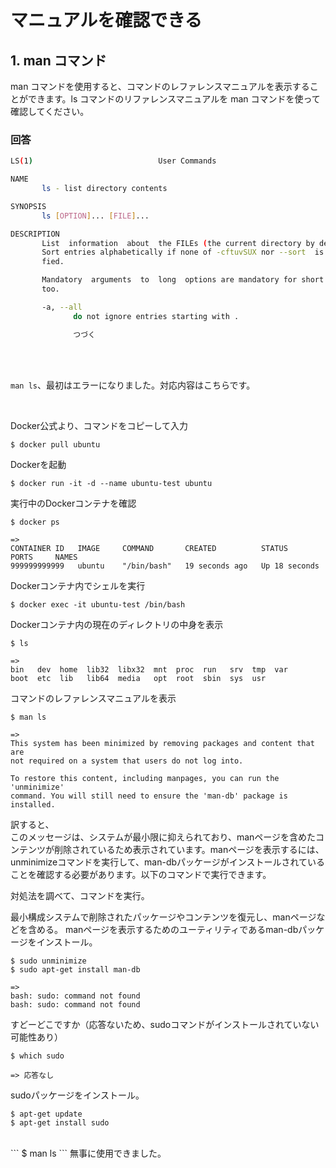 # マニュアルを確認できる

## 1. man コマンド

man コマンドを使用すると、コマンドのレファレンスマニュアルを表示することができます。ls コマンドのリファレンスマニュアルを man コマンドを使って確認してください。

### 回答
```bash
LS(1)                            User Commands                           LS(1)

NAME
       ls - list directory contents

SYNOPSIS
       ls [OPTION]... [FILE]...

DESCRIPTION
       List  information  about  the FILEs (the current directory by default).
       Sort entries alphabetically if none of -cftuvSUX nor --sort  is  speci-
       fied.

       Mandatory  arguments  to  long  options are mandatory for short options
       too.

       -a, --all
              do not ignore entries starting with .

              つづく
```
<br>
<br>

`man ls`、最初はエラーになりました。対応内容はこちらです。

<br>

Docker公式より、コマンドをコピーして入力
```
$ docker pull ubuntu
```
Dockerを起動
```
$ docker run -it -d --name ubuntu-test ubuntu
```
実行中のDockerコンテナを確認
```
$ docker ps

=>
CONTAINER ID   IMAGE     COMMAND       CREATED          STATUS          PORTS     NAMES
999999999999   ubuntu    "/bin/bash"   19 seconds ago   Up 18 seconds  
```
Dockerコンテナ内でシェルを実行
```
$ docker exec -it ubuntu-test /bin/bash
```
Dockerコンテナ内の現在のディレクトリの中身を表示
```
$ ls

=>
bin   dev  home  lib32  libx32  mnt  proc  run   srv  tmp  var
boot  etc  lib   lib64  media   opt  root  sbin  sys  usr
```
コマンドのレファレンスマニュアルを表示
```
$ man ls

=>
This system has been minimized by removing packages and content that are
not required on a system that users do not log into.

To restore this content, including manpages, you can run the 'unminimize'
command. You will still need to ensure the 'man-db' package is installed.
```
訳すると、  
このメッセージは、システムが最小限に抑えられており、manページを含めたコンテンツが削除されているため表示されています。manページを表示するには、unminimizeコマンドを実行して、man-dbパッケージがインストールされていることを確認する必要があります。以下のコマンドで実行できます。  
  
対処法を調べて、コマンドを実行。
  
最小構成システムで削除されたパッケージやコンテンツを復元し、manページなどを含める。
manページを表示するためのユーティリティであるman-dbパッケージをインストール。
```
$ sudo unminimize
$ sudo apt-get install man-db

=>
bash: sudo: command not found
bash: sudo: command not found
```
すどーどこですか（応答ないため、sudoコマンドがインストールされていない可能性あり）

```
$ which sudo

=> 応答なし
```
sudoパッケージをインストール。
```
$ apt-get update
$ apt-get install sudo
```
<br>
```
$ man ls
```
無事に使用できました。